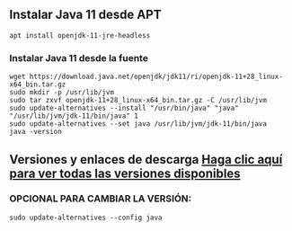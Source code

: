 ## Instalar Java 11 desde APT
```
apt install openjdk-11-jre-headless
```

### Instalar Java 11 desde la fuente
```
wget https://download.java.net/openjdk/jdk11/ri/openjdk-11+28_linux-x64_bin.tar.gz
sudo mkdir -p /usr/lib/jvm
sudo tar zxvf openjdk-11+28_linux-x64_bin.tar.gz -C /usr/lib/jvm
sudo update-alternatives --install "/usr/bin/java" "java" "/usr/lib/jvm/jdk-11/bin/java" 1
sudo update-alternatives --set java /usr/lib/jvm/jdk-11/bin/java
java -version
```
## Versiones y enlaces de descarga [Haga clic aquí para ver todas las versiones disponibles](https://jdk.java.net/)

### OPCIONAL PARA CAMBIAR LA VERSIÓN:
```
sudo update-alternatives --config java
```

